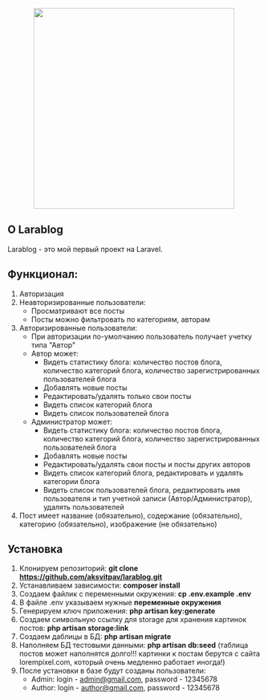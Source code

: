 <p align="center"><img src="https://res.cloudinary.com/dtfbvvkyp/image/upload/v1566331377/laravel-logolockup-cmyk-red.svg" width="400"></p>

## О Larablog

Larablog - это мой первый проект на Laravel.

## Функционал:

1. Авторизация
2. Неавторизированные пользователи:
    * Просматривают все посты
    * Посты можно фильтровать по категориям, авторам
3. Авторизированные пользователи:
    * При авторизации по-умолчанию пользователь получает учетку типа "Автор"
    * Автор может:
        * Видеть статистику блога: количество постов блога, количество категорий блога, количество зарегистрированных пользователей блога
        * Добавлять новые посты
        * Редактировать/удалять только свои посты
        * Видеть список категорий блога
        * Видеть список пользователей блога
    * Администратор может:
        * Видеть статистику блога: количество постов блога, количество категорий блога, количество зарегистрированных пользователей блога
        * Добавлять новые посты
        * Редактировать/удалять свои посты и посты других авторов
        * Видеть список категорий блога, редактировать и удалять категории блога
        * Видеть список пользователей блога, редактировать имя пользователя и тип учетной записи (Автор/Администратор), удалять пользователей
4. Пост имеет название (обязательно), содержание (обязательно), категорию (обязательно), изображение (не обязательно)

## Установка

1. Клонируем репозиторий: **git clone https://github.com/aksvitpav/larablog.git**
2. Устанавливаем зависимости: **composer install**
3. Создаем файлик с переменными окружения: **cp .env.example .env**
4. В файле .env указываем нужные **переменные окружения**
5. Генерируем ключ приложения: **php artisan key:generate**
6. Создаем символьную ссылку для storage для хранения картинок постов: **php artisan storage:link**
7. Создаем даблицы в БД: **php artisan migrate**
8. Наполняем БД тестовыми данными: **php artisan db:seed** (таблица постов может наполнятся долго!!! картинки к постам берутся с сайта lorempixel.com, который очень медленно работает иногда!)
9. После установки в базе будут созданы пользователи:
    * Admin: login - admin@gmail.com, password - 12345678
    * Author: login - author@gmail.com, password - 12345678
